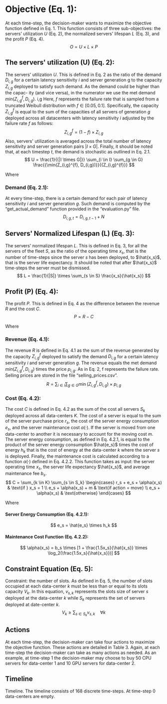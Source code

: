 # Objective (Eq. 1):
At each time-step, the decision-maker wants to maximize the objective function defined in Eq. 1. This function consists of three sub-objectives: the servers' utilization $U$ (Eq. 2), the normalized servers' lifespan $L$ (Eq. 3), and the profit $P$ (Eq. 4).
$$
O = U \times L \times P
$$

## The servers' utilization (U) (Eq. 2):
The servers' utilization $U$. This is defined in Eq. 2 as the ratio of the demand
$D_{i, g}$ for a certain latency sensitivity $i$ and server generation g to the capacity $Z_{i, g}$
deployed to satisfy such demand. As the demand could be higher than the capac-
ity (and vice versa), in the numerator we use the met demand $min(Z_{i, g}^f , D_{i, g})$. i,g
Here, $f$ represents the failure rate that is sampled from a truncated Weibull distribution with $f \in [0.05,0.1]$. Specifically, the capacity $Z_{i, g}^f$ is equal to the sum of
the capacities of all servers of generation $g$ deployed across all datacenters with latency sensitivity $i$ adjusted by the failure rate $f$ as follows: 
$$
Z_{i, g}^f = (1 − f) \times Z_{i, g}
$$
Also, servers' utilization is averaged across the total number of latency sensitivity and server generation pairs $|I \times G|$. Finally, it should be noted that, at each timestep $t$, the demand is stochastic as outlined in Eq. 2.1.
$$
U = \frac{1}{{|I \times G|}} \sum_{i \in I} \sum_{g \in G} \frac{{\min(Z_{i,g}^{f}, D_{i,g})}}{{Z_{i,g}^{f}}}
$$

Where

### Demand (Eq. 2.1):
At every time-step, there is a certain demand for each pair of latency sensitivity $i$ and server generation $g$. Such demand is computed by the “get_actual_demand” function provided in the “evaluation.py” file.
$$
D_{i,g,t} = D_{i,g,t-1} + N
$$

## Servers' Normalized Lifespan (L) (Eq. 3):
The servers' normalized lifespan $L$. This is defined in Eq. 3, for all the servers of the fleet $S$, as the ratio of the operating time $x_s$, that is the number of time-steps since the server $s$ has been deployed, to $\hat{x_s}$, that is the server life expectancy. It should be noted that after $\hat{x_s}$ time-steps the server must be dismissed.
$$
L = \frac{1}{|S|} \times \sum_{s \in S} \frac{x_s}{\hat{x_s}}
$$

## Profit (P) (Eq. 4):
The profit $P$. This is defined in Eq. 4 as the difference between the revenue $R$ and the cost $C$.
$$ P = R - C $$

Where

### Revenue (Eq. 4.1):
The revenue $R$ is defined in Eq. 4.1 as the sum of the revenue generated by the capacity $Z_{i,g}^{f}$ deployed to satisfy the demand $D_{i,g}$ for a certain latency sensitivity $i$ and server generation $g$. The revenue equals the met demand $min(Z_{i, g}^f , D_{i, g})$ times the price $p_{i,g}$. As in Eq. 2, f represents the failure rate. Selling prices are stored in the file “selling_prices.csv”.
$$ 
R = \sum_{i \in I} \sum_{g \in G} \min(Z_{i,g}^{f}, D_{i,g}) \times p_{i,g}
$$

### Cost (Eq. 4.2):
The cost $C$ is defined in Eq. 4.2 as the sum of the cost all servers $S_k$ deployed across all data-centers $K$. The cost of a server is equal to the sum of the server purchase price $r_s$, the cost of the server energy consumption $e_s$, and the server maintenance cost $\alpha(·)$. If the server is moved from one data-center to another it is necessary to account for the moving cost $m$. The server energy consumption, as defined in Eq. 4.2.1, is equal to the product of the server energy consumption $\hat{e_s}$ times the cost of energy $h_k$ that is the cost of energy at the data-center $k$ where the server $s$ is deployed. Finally, the maintenance cost is calculated according to a function $\alpha(·)$ defined in Eq. 4.2.2. This function takes as input: the server operating time $x_s$, the server life expectancy $\hat{x_s}$, and average maintenance fee $b_s$.
$$
C = \sum_{k \in K} \sum_{s \in S_k}
\begin{cases}
r_s + e_s + \alpha(x_s) & \text{if } x_s = 1 \\
e_s + \alpha(x_s) + m & \text{if action = move} \\
e_s + \alpha(x_s) & \text{otherwise}
\end{cases}
$$

Where

#### Server Energy Consumption (Eq. 4.2.1):
$$
e_s = \hat{e_s} \times h_k
$$

#### Maintenance Cost Function (Eq. 4.2.2):
$$
\alpha(x_s) = b_s \times [1 + \frac{1.5x_s}{\hat{x_s}} \times \log_2(\frac{1.5x_s}{\hat{x_s}})]
$$

## Constraint Equation (Eq. 5):
Constraint: the number of slots. As defined in Eq. 5, the number of slots occupied at each data-center $k$ must be less than or equal to its slots capacity $V_k$. In this equation, $v_{s,k}$ represents the slots size of server $s$ deployed at the data-center $k$ while $S_k$ represents the set of servers deployed at date-center $k$.
$$
V_k \geq \sum_{s \in S_k} v_{s,k} \quad \forall k
$$

## Actions
At each time-step, the decision-maker can take four actions to maximize the objective function. These actions are detailed in Table 3. Again, at each time-step the decision-maker can take as many actions as needed. As an example, at time-step 1 the decision-maker may choose to buy 50 CPU servers for data-center 1 and 10 GPU servers for data-center 2.

## Timeline
Timeline. The timeline consists of 168 discrete time-steps. At time-step 0 data-centers are empty.